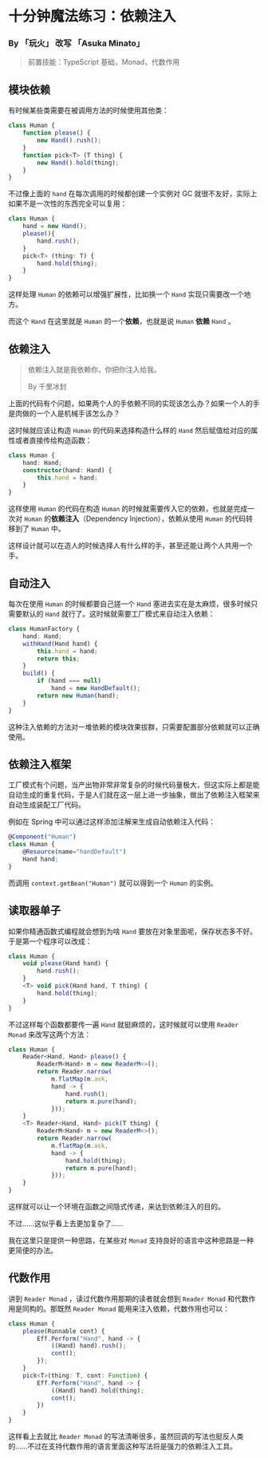 # 十分钟魔法练习：依赖注入

### By 「玩火」 改写 「Asuka Minato」

> 前置技能：TypeScript 基础，Monad，代数作用

## 模块依赖

有时候某些类需要在被调用方法的时候使用其他类：

```ts
class Human {
    function please() {
        new Hand().rush();
    }
    function pick<T> (T thing) {
        new Hand().hold(thing);
    }
}
```

不过像上面的 `hand` 在每次调用的时候都创建一个实例对 GC 就很不友好，实际上如果不是一次性的东西完全可以复用：

```ts
class Human {
    hand = new Hand();
    please(){
        hand.rush();
    }
    pick<T> (thing: T) {
        hand.hold(thing);
    }
}
```

这样处理 `Human` 的依赖可以增强扩展性，比如换一个 `Hand` 实现只需要改一个地方。

而这个 `Hand` 在这里就是 `Human` 的一个**依赖**，也就是说 `Human` **依赖** `Hand` 。

## 依赖注入

> 依赖注入就是我依赖你，你把你注入给我。
>
> By 千里冰封

上面的代码有个问题，如果两个人的手依赖不同的实现该怎么办？如果一个人的手是肉做的一个人是机械手该怎么办？

这时候就应该让构造 `Human` 的代码来选择构造什么样的 `Hand` 然后赋值给对应的属性或者直接传给构造函数：

```ts
class Human {
    hand: Hand;
    constructor(hand: Hand) {
        this.hand = hand;
    }
}
```

这样使用 `Human` 的代码在构造 `Human` 的时候就需要传入它的依赖，也就是完成一次对 `Human` 的**依赖注入**（Dependency Injection），依赖从使用 `Human` 的代码转移到了 `Human` 中。

这样设计就可以在造人的时候选择人有什么样的手，甚至还能让两个人共用一个手。

## 自动注入

每次在使用 `Human` 的时候都要自己搓一个 `Hand` 塞进去实在是太麻烦，很多时候只需要默认的 `Hand` 就行了。这时候就需要工厂模式来自动注入依赖：

```ts
class HumanFactory {
    hand: Hand;
    withHand(Hand hand) {
        this.hand = hand;
        return this;
    }
    build() {
        if (hand === null) 
            hand = new HandDefault();
        return new Human(hand);
    }
}
```

这种注入依赖的方法对一堆依赖的模块效果拔群，只需要配置部分依赖就可以正确使用。

## 依赖注入框架

工厂模式有个问题，当产出物非常非常复杂的时候代码量极大，但这实际上都是能自动生成的重复代码，于是人们就在这一层上进一步抽象，做出了依赖注入框架来自动生成装配工厂代码。

例如在 Spring 中可以通过这样添加注解来生成自动依赖注入代码：

```ts
@Component("Human")
class Human {
    @Resource(name="handDefault")
    Hand hand;
}
```

而调用 `context.getBean("Human")` 就可以得到一个 `Human` 的实例。

## 读取器单子

如果你精通函数式编程就会想到为啥 `Hand` 要放在对象里面呢，保存状态多不好。于是第一个程序可以改成：

```ts
class Human {
    void please(Hand hand) {
        hand.rush();
    }
    <T> void pick(Hand hand, T thing) {
        hand.hold(thing);
    }
}
```

不过这样每个函数都要传一遍 `Hand` 就挺麻烦的，这时候就可以使用 `Reader Monad` 来改写这两个方法：

```ts
class Human {
    Reader<Hand, Hand> please() {
        ReaderM<Hand> m = new ReaderM<>();
        return Reader.narrow(
            m.flatMap(m.ask,
            hand -> {
                hand.rush();
                return m.pure(hand);
            }));
    }
    <T> Reader<Hand, Hand> pick(T thing) {
        ReaderM<Hand> m = new ReaderM<>();
        return Reader.narrow(
            m.flatMap(m.ask,
            hand -> {
                hand.hold(thing);
                return m.pure(hand);
            }));
    }
}
```

这样就可以让一个环境在函数之间隐式传递，来达到依赖注入的目的。

不过……这似乎看上去更加复杂了……

我在这里只是提供一种思路，在某些对 `Monad` 支持良好的语言中这种思路是一种更简便的办法。

## 代数作用

讲到 `Reader Monad` ，读过代数作用那期的读者就会想到 `Reader Monad` 和代数作用是同构的。那既然 `Reader Monad` 能用来注入依赖，代数作用也可以：

```ts
class Human {
    please(Runnable cont) {
        Eff.Perform("Hand", hand -> {
            ((Hand) hand).rush();
            cont();
        });
    }
    pick<T>(thing: T, cont: Function) {
        Eff.Perform("Hand", hand -> {
            ((Hand) hand).hold(thing);
            cont();
        })
    }
}
```

这样看上去就比 `Reader Monad` 的写法清晰很多，虽然回调的写法也挺反人类的……不过在支持代数作用的语言里面这种写法将是强力的依赖注入工具。
